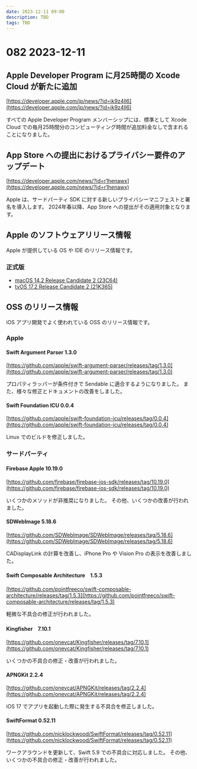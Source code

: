 ```yaml
---
date: 2023-12-11 09:00
description: TBD
tags: TBD
---
```

# 082 2023-12-11

## Apple Developer Program に月25時間の Xcode Cloud が新たに追加

[https://developer.apple.com/jp/news/?id=ik9z4ll6](https://developer.apple.com/jp/news/?id=ik9z4ll6)

すべての Apple Developer Program メンバーシップには、標準として Xcode Cloud での毎月25時間分のコンピューティング時間が追加料金なしで含まれることになりました。

## App Store への提出におけるプライバシー要件のアップデート

[https://developer.apple.com/news/?id=r1henawx](https://developer.apple.com/news/?id=r1henawx)

Apple は、サードパーティ SDK に対する新しいプライバシーマニフェストと署名を導入します。
2024年春以降、App Store への提出がその適用対象となります。

## Apple のソフトウェアリリース情報

Apple が提供している OS や IDE のリリース情報です。

### 正式版

- [macOS 14.2 Release Candidate 2 (23C64)](https://developer.apple.com/news/releases/?id=12072023a)
- [tvOS 17.2 Release Candidate 2 (21K365)](https://developer.apple.com/news/releases/?id=12082023a)

## OSS のリリース情報

iOS アプリ開発でよく使われている OSS のリリース情報です。

### Apple

#### Swift Argument Parser 1.3.0

[https://github.com/apple/swift-argument-parser/releases/tag/1.3.0](https://github.com/apple/swift-argument-parser/releases/tag/1.3.0)

プロパティラッパーが条件付きで Sendable に適合するようになりました。
また、様々な修正とドキュメントの改善をしました。

#### Swift Foundation ICU 0.0.4

[https://github.com/apple/swift-foundation-icu/releases/tag/0.0.4](https://github.com/apple/swift-foundation-icu/releases/tag/0.0.4)

Linux でのビルドを修正しました。

### サードパーティ


#### Firebase Apple 10.19.0

[https://github.com/firebase/firebase-ios-sdk/releases/tag/10.19.0](https://github.com/firebase/firebase-ios-sdk/releases/tag/10.19.0)

いくつかのメソッドが非推奨になりました。
その他、いくつかの改善が行われました。


#### SDWebImage 5.18.6

[https://github.com/SDWebImage/SDWebImage/releases/tag/5.18.6](https://github.com/SDWebImage/SDWebImage/releases/tag/5.18.6)

CADisplayLink の計算を改善し、iPhone Pro や Vision Pro の表示を改善しました。

#### Swift Composable Architecture　1.5.3

[https://github.com/pointfreeco/swift-composable-architecture/releases/tag/1.5.3](https://github.com/pointfreeco/swift-composable-architecture/releases/tag/1.5.3)

軽微な不具合の修正が行われました。


#### Kingfisher　7.10.1

[https://github.com/onevcat/Kingfisher/releases/tag/7.10.1](https://github.com/onevcat/Kingfisher/releases/tag/7.10.1)


いくつかの不具合の修正・改善が行われました。

#### APNGKit 2.2.4

[https://github.com/onevcat/APNGKit/releases/tag/2.2.4](https://github.com/onevcat/APNGKit/releases/tag/2.2.4)

iOS 17 でアプリを起動した際に発生する不具合を修正しました。


#### SwiftFormat 0.52.11

[https://github.com/nicklockwood/SwiftFormat/releases/tag/0.52.11](https://github.com/nicklockwood/SwiftFormat/releases/tag/0.52.11)

ワークアラウンドを更新して、Swift 5.9 での不具合に対応しました。
その他、いくつかの不具合の修正・改善が行われました。
